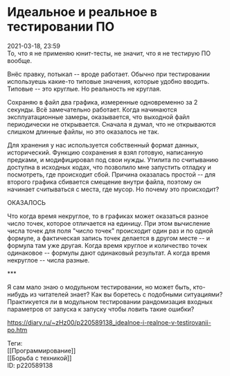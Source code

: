 Идеальное и реальное в тестировании ПО
=======================================

   
 2021-03-18, 23:59   
  То, что я не применяю юнит-тесты, не значит, что я не тестирую ПО вообще.   
   
 Внёс правку, потыкал -- вроде работает. Обычно при тестировании используешь какие-то типовые значения, которые удобно вводить. Типовые -- это круглые. Но реальность не круглая.   
   
 Сохраняю в файл два графика, измеренные одновременно за 2 секунды. Всё замечательно работает. Когда начинаются эксплуатационные замеры, оказывается, что выходной файл периодически не открывается. Сначала я думал, что не открываются слишком длинные файлы, но это оказалось не так.   
   
 Для хранения у нас используется собственный формат данных, исторический. Функцию сохранения я взял готовую, написанную предками, и модифицировал под свои нужды. Утилита по считыванию доступна в исходных кодах, что позволило мне запустить отладку и посмотреть, где происходит сбой. Причина оказалась простой -- для второго графика сбивается смещение внутри файла, поэтому он начинает считываться с места, где мусор. Но почему это происходит?   
   
 ОКАЗАЛОСЬ   
   
 Что когда время некруглое, то в графиках может оказаться разное число точек, которое отличается на единицу. При этом вычисление числа точек для поля "число точек" происходит один раз и по одной формуле, а фактическая запись точек делается в другом месте -- и формула там уже другая. Когда время круглое и количество точек одинаковое -- формулы дают одинаковый результат. А когда время некруглое -- числа разные.   
   
 \*\*\*   
   
 Я сам мало знаю о модульном тестировании, но может быть, кто-нибудь из читателей знает? Как вы боретесь с подобными ситуациями? Практикуется ли в модульном тестировании рандомизация входных параметров от запуска к запуску чтобы ловить такие ошибки?   
    
 <https://diary.ru/~zHz00/p220589138_idealnoe-i-realnoe-v-testirovanii-po.htm>   
   
 Теги:   
 [[Программирование]]   
 [[Борьба с техникой]]   
 ID: p220589138